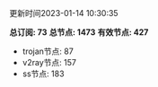 更新时间2023-01-14 10:30:35

**总订阅: 73**
**总节点: 1473**
**有效节点: 427**
- trojan节点: 87
- v2ray节点: 157
- ss节点: 183
